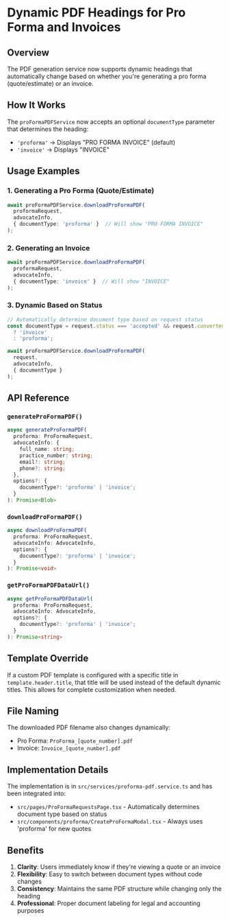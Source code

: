 # Dynamic PDF Headings for Pro Forma and Invoices

## Overview

The PDF generation service now supports dynamic headings that automatically change based on whether you're generating a pro forma (quote/estimate) or an invoice.

## How It Works

The `proFormaPDFService` now accepts an optional `documentType` parameter that determines the heading:

- `'proforma'` → Displays "PRO FORMA INVOICE" (default)
- `'invoice'` → Displays "INVOICE"

## Usage Examples

### 1. Generating a Pro Forma (Quote/Estimate)

```typescript
await proFormaPDFService.downloadProFormaPDF(
  proformaRequest,
  advocateInfo,
  { documentType: 'proforma' }  // Will show "PRO FORMA INVOICE"
);
```

### 2. Generating an Invoice

```typescript
await proFormaPDFService.downloadProFormaPDF(
  proformaRequest,
  advocateInfo,
  { documentType: 'invoice' }  // Will show "INVOICE"
);
```

### 3. Dynamic Based on Status

```typescript
// Automatically determine document type based on request status
const documentType = request.status === 'accepted' && request.converted_matter_id 
  ? 'invoice' 
  : 'proforma';

await proFormaPDFService.downloadProFormaPDF(
  request,
  advocateInfo,
  { documentType }
);
```

## API Reference

### `generateProFormaPDF()`

```typescript
async generateProFormaPDF(
  proforma: ProFormaRequest,
  advocateInfo: {
    full_name: string;
    practice_number: string;
    email?: string;
    phone?: string;
  },
  options?: {
    documentType?: 'proforma' | 'invoice';
  }
): Promise<Blob>
```

### `downloadProFormaPDF()`

```typescript
async downloadProFormaPDF(
  proforma: ProFormaRequest,
  advocateInfo: AdvocateInfo,
  options?: {
    documentType?: 'proforma' | 'invoice';
  }
): Promise<void>
```

### `getProFormaPDFDataUrl()`

```typescript
async getProFormaPDFDataUrl(
  proforma: ProFormaRequest,
  advocateInfo: AdvocateInfo,
  options?: {
    documentType?: 'proforma' | 'invoice';
  }
): Promise<string>
```

## Template Override

If a custom PDF template is configured with a specific title in `template.header.title`, that title will be used instead of the default dynamic titles. This allows for complete customization when needed.

## File Naming

The downloaded PDF filename also changes dynamically:

- Pro Forma: `ProForma_[quote_number].pdf`
- Invoice: `Invoice_[quote_number].pdf`

## Implementation Details

The implementation is in `src/services/proforma-pdf.service.ts` and has been integrated into:

- `src/pages/ProFormaRequestsPage.tsx` - Automatically determines document type based on status
- `src/components/proforma/CreateProFormaModal.tsx` - Always uses 'proforma' for new quotes

## Benefits

1. **Clarity**: Users immediately know if they're viewing a quote or an invoice
2. **Flexibility**: Easy to switch between document types without code changes
3. **Consistency**: Maintains the same PDF structure while changing only the heading
4. **Professional**: Proper document labeling for legal and accounting purposes
